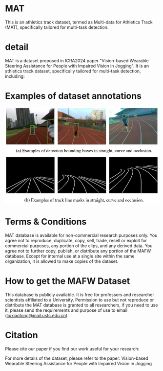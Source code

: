# MAT
This is an athletics track dataset, termed as Multi-data for Athletics Track (MAT), specifically tailored for multi-task detection.

# detail
MAT is a dataset proposed in ICRA2024 paper "Vision-based Wearable Steering Assistance for People with Impaired Vision in Jogging".
It is an athletics track dataset, specifically tailored for multi-task detection, including:



# Examples of dataset annotations
![image](https://github.com/snoopy-l/MAT/blob/main/examples.png)

# Terms & Conditions
MAT database is available for non-commercial research purposes only.
You agree not to reproduce, duplicate, copy, sell, trade, resell or exploit for commercial purposes, any portion of the clips, and any derived data.
You agree not to further copy, publish, or distribute any portion of the MAFW database. Except for internal use at a single site within the same organization, it is allowed to make copies of the dataset.

# How to get the MAFW Dataset
This database is publicly available. It is free for professors and researcher scientists affiliated to a University.
Permission to use but not reproduce or distribute the MAT database is granted to all researchers, if you need to use it, please send the requirements and purpose of use to email (liuxiaotong@mail.ustc.edu.cn).

# Citation
Please cite our paper if you find our work useful for your research:

For more details of the dataset, please refer to the paper: Vision-based Wearable Steering Assistance for People with Impaired Vision in Jogging
